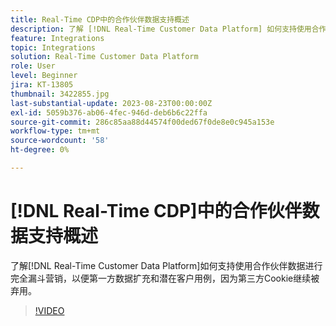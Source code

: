 ```yaml
---
title: Real-Time CDP中的合作伙伴数据支持概述
description: 了解 [!DNL Real-Time Customer Data Platform] 如何支持使用合作伙伴数据进行完全漏斗营销，以便第一方数据扩充和潜在客户用例，因为第三方Cookie继续被弃用。 
feature: Integrations
topic: Integrations
solution: Real-Time Customer Data Platform
role: User
level: Beginner
jira: KT-13805
thumbnail: 3422855.jpg
last-substantial-update: 2023-08-23T00:00:00Z
exl-id: 5059b376-ab06-4fec-946d-deb6b6c22ffa
source-git-commit: 286c85aa88d44574f00ded67f0de8e0c945a153e
workflow-type: tm+mt
source-wordcount: '58'
ht-degree: 0%

---
```


# [!DNL Real-Time CDP]中的合作伙伴数据支持概述

了解[!DNL Real-Time Customer Data Platform]如何支持使用合作伙伴数据进行完全漏斗营销，以便第一方数据扩充和潜在客户用例，因为第三方Cookie继续被弃用。 

>[!VIDEO](https://video.tv.adobe.com/v/3449699/?learn=on&enablevpops&captions=chi_hans)
